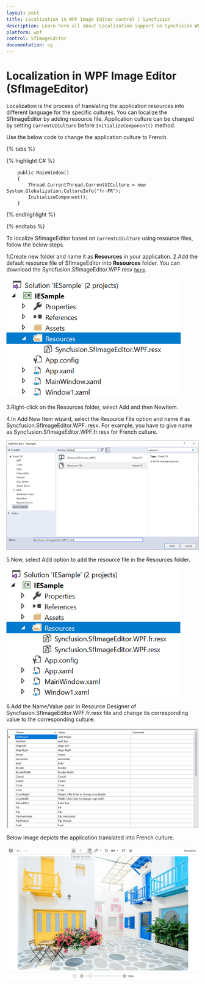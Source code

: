 ```yaml
---
layout: post
title: Localization in WPF Image Editor control | Syncfusion
description: Learn here all about Localization support in Syncfusion WPF Image Editor (SfImageEditor) control and more.
platform: wpf
control: SfImageEditor
documentation: ug
---
```


# Localization in WPF Image Editor (SfImageEditor)

Localization is the process of translating the application resources into different language for the specific cultures. You can localize the SfImageEditor by adding resource file. Application culture can be changed by setting `CurrentUICulture` before `InitializeComponent()` method.

Use the below code to change the application culture to French.

{% tabs %} 

{% highlight C# %} 

        public MainWindow()
        {
            Thread.CurrentThread.CurrentUICulture = new System.Globalization.CultureInfo("fr-FR");
            InitializeComponent();           
        }  

{% endhighlight %}

{% endtabs %} 

To localize SfImageEditor based on `CurrentUICulture` using resource files, follow the below steps.

1.Create new folder and name it as **Resources** in your application.
2.Add the default resource file of SfImageEditor into **Resources** folder. You can download the Syncfusion.SfImageEditor.WPF.resx [`here`](https://www.syncfusion.com/downloads/support/directtrac/general/ze/Syncfusion.SfImageEditor.WPF-240771729).

![Shapes](Images/Localization_img1.png) 

3.Right-click on the Resources folder, select Add and then NewItem.

4.In Add New Item wizard, select the Resource File option and name it as Syncfusion.SfImageEditor.WPF.<culture name>.resx. For example, you have to give name as Syncfusion.SfImageEditor.WPF.fr.resx for French culture.

![Shapes](Images/Localization_img2.png) 

5.Now, select Add option to add the resource file in the Resources folder.

![Shapes](Images/Localization_img3.png) 

6.Add the Name/Value pair in Resource Designer of Syncfusion.SfImageEditor.WPF.fr.resx file and change its corresponding value to the corresponding culture.

![Shapes](Images/Localization_img4.png) 

Below image depicts the application translated into French culture.

![Shapes](Images/Localization_img5.png)   
